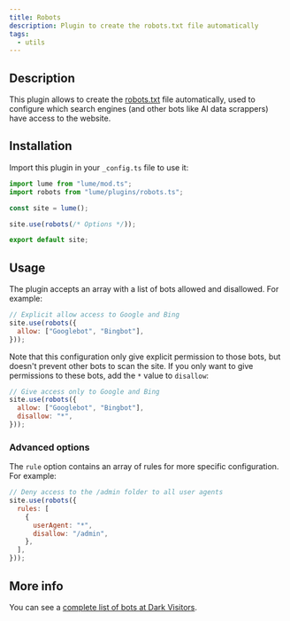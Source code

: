 ```yaml
---
title: Robots
description: Plugin to create the robots.txt file automatically
tags:
  - utils
---
```


## Description

This plugin allows to create the [robots.txt](http://www.robotstxt.org/) file
automatically, used to configure which search engines (and other bots like AI
data scrappers) have access to the website.

## Installation

Import this plugin in your `_config.ts` file to use it:

```js
import lume from "lume/mod.ts";
import robots from "lume/plugins/robots.ts";

const site = lume();

site.use(robots(/* Options */));

export default site;
```

## Usage

The plugin accepts an array with a list of bots allowed and disallowed. For
example:

```js
// Explicit allow access to Google and Bing
site.use(robots({
  allow: ["Googlebot", "Bingbot"],
}));
```

Note that this configuration only give explicit permission to those bots, but
doesn't prevent other bots to scan the site. If you only want to give
permissions to these bots, add the `*` value to `disallow`:

```js
// Give access only to Google and Bing
site.use(robots({
  allow: ["Googlebot", "Bingbot"],
  disallow: "*",
}));
```

### Advanced options

The `rule` option contains an array of rules for more specific configuration.
For example:

```js
// Deny access to the /admin folder to all user agents
site.use(robots({
  rules: [
    {
      userAgent: "*",
      disallow: "/admin",
    },
  ],
}));
```

## More info

You can see a
[complete list of bots at Dark Visitors](https://darkvisitors.com/agents).
